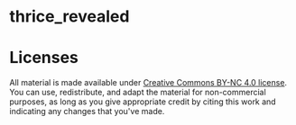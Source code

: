 # thrice_revealed

# Licenses

All material is made available under [Creative Commons BY-NC 4.0 license](https://creativecommons.org/licenses/by-nc/4.0/). 
You can use, redistribute, and adapt the material for non-commercial purposes, as long as you give appropriate credit by citing this work and indicating any changes that you've made.